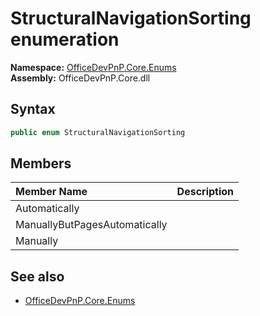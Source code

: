 # StructuralNavigationSorting  enumeration
**Namespace:** [OfficeDevPnP.Core.Enums](OfficeDevPnP.Core.Enums.md)  
**Assembly:** OfficeDevPnP.Core.dll  
## Syntax
```C#
public enum StructuralNavigationSorting
```
## Members
|**Member Name**|**Description**|
|:-----|:-----|
| Automatically | 
| ManuallyButPagesAutomatically | 
| Manually | 

## See also
- [OfficeDevPnP.Core.Enums](OfficeDevPnP.Core.Enums.md)

